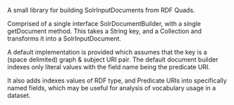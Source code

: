 A small library for building SolrInputDocuments from RDF Quads. 

Comprised of a single interface SolrDocumentBuilder, with a single getDocument method.
This takes a String key, and a Collection<Quad> and transforms it into a SolrInputDocument.

A default implementation is provided which assumes that the key is a (space delimited)
graph & subject URI pair. The default document builder indexes only literal values with
the field name being the predicate URI. 

It also adds indexes values of RDF type, and Predicate URIs into specifically named fields, 
which may be useful for analysis of vocabulary usage in a dataset.

